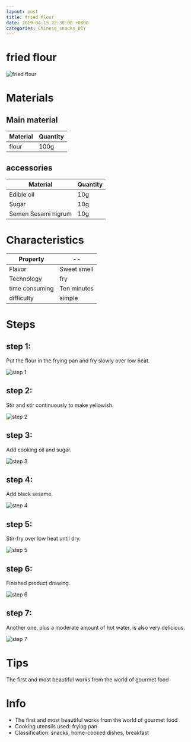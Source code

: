 ```yaml
---
layout: post
title: fried flour
date: 2019-04-15 22:30:00 +0800
categories: Chinese_snacks_DIY
---
```


# fried flour

![fried flour]({{site.baseurl}}/img/399053/399053.jpg)

# Materials


## Main material

Material|Quantity
--|--
flour|100g

## accessories

Material|Quantity
--|--
Edible oil|10g
Sugar|10g
Semen Sesami nigrum|10g

# Characteristics

Property|--
--|--
Flavor|Sweet smell
Technology|fry
time consuming|Ten minutes
difficulty|simple

# Steps

## step 1:

Put the flour in the frying pan and fry slowly over low heat.

![step 1]({{site.baseurl}}/img/399053/1.jpg)

## step 2:

Stir and stir continuously to make yellowish.

![step 2]({{site.baseurl}}/img/399053/2.jpg)

## step 3:

Add cooking oil and sugar.

![step 3]({{site.baseurl}}/img/399053/3.jpg)

## step 4:

Add black sesame.

![step 4]({{site.baseurl}}/img/399053/4.jpg)

## step 5:

Stir-fry over low heat until dry.

![step 5]({{site.baseurl}}/img/399053/5.jpg)

## step 6:

Finished product drawing.

![step 6]({{site.baseurl}}/img/399053/6.jpg)

## step 7:

Another one, plus a moderate amount of hot water, is also very delicious.

![step 7]({{site.baseurl}}/img/399053/7.jpg)

# Tips

The first and most beautiful works from the world of gourmet food

# Info

- The first and most beautiful works from the world of gourmet food
- Cooking utensils used: frying pan
- Classification: snacks, home-cooked dishes, breakfast